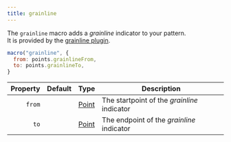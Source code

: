 ```yaml
---
title: grainline
---
```


The `grainline` macro adds a *grainline* indicator to your pattern.  
It is provided by the [grainline plugin](/reference/plugins/grainline/).

<Example part="plugin_grainline" caption="Example of the grainline indicator added by this macro" />

```js
macro("grainline", {
  from: points.grainlineFrom,
  to: points.grainlineTo,
}
```

| Property    | Default | Type                | Description | 
|------------:|---------|---------------------|-------------|
| `from`      |         | [Point](/reference/api/point) | The startpoint of the *grainline* indicator |
| `to`        |         | [Point](/reference/api/point) | The endpoint of the *grainline* indicator |

